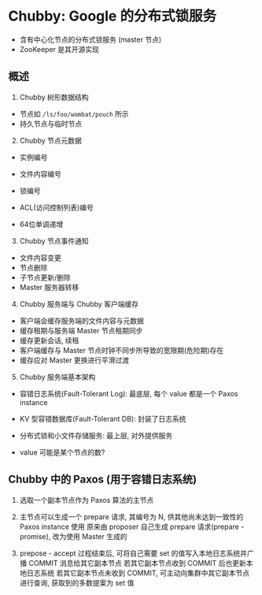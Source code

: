 # Chubby: Google 的分布式锁服务

- 含有中心化节点的分布式锁服务 (master 节点)
- ZooKeeper 是其开源实现


## 概述

1. Chubby 树形数据结构

- 节点如 `/ls/foo/wombat/pouch` 所示
- 持久节点与临时节点


2. Chubby 节点元数据

- 实例编号
- 文件内容编号
- 锁编号
- ACL(访问控制列表)编号

- 64位单调递增


3. Chubby 节点事件通知

- 文件内容变更
- 节点删除
- 子节点更新/删除
- Master 服务器转移


4. Chubby 服务端与 Chubby 客户端缓存

- 客户端会缓存服务端的文件内容与元数据
- 缓存租期与服务端 Master 节点租期同步
- 缓存更新会话, 续租
- 客户端缓存与 Master 节点时钟不同步所导致的宽限期(危险期)存在
- 缓存应对 Master 更换进行平滑过渡


5. Chubby 服务端基本架构

- 容错日志系统(Fault-Tolerant Log): 最底层, 每个 value 都是一个 Paxos instance
- KV 型容错数据库(Fault-Tolerant DB): 封装了日志系统
- 分布式锁和小文件存储服务: 最上层, 对外提供服务

- value 可能是某个节点的数?

## Chubby 中的 Paxos (用于容错日志系统)

1. 选取一个副本节点作为 Paxos 算法的主节点

2. 主节点可以生成一个 prepare 请求, 其编号为 N, 供其他尚未达到一致性的 Paxos instance 使用
   原来由 proposer 自己生成 prepare 请求(prepare - promise), 改为使用 Master 生成的

3. prepose - accept 过程结束后, 可将自己需要 set 的值写入本地日志系统并广播 COMMIT 消息给其它副本节点
   若其它副本节点收到 COMMIT 后也更新本地日志系统
   若其它副本节点未收到 COMMIT, 可主动向集群中其它副本节点进行查询, 获取到的多数提案为 set 值

